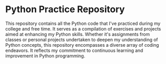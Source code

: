 # Python Practice Repository

This repository contains all the Python code that I've practiced during my college and free time. It serves as a compilation of exercises and projects aimed at enhancing my Python skills. Whether it's assignments from classes or personal projects undertaken to deepen my understanding of Python concepts, this repository encompasses a diverse array of coding endeavors. It reflects my commitment to continuous learning and improvement in Python programming.
